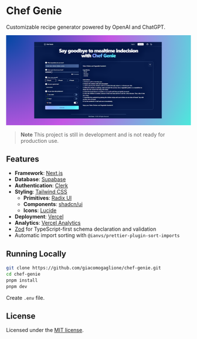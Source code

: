 # Chef Genie

Customizable recipe generator powered by OpenAI and ChatGPT.

![hero](public/og_git.png)

> **Note**
This project is still in development and is not ready for production use.

## Features

- **Framework**: [Next.js](https://nextjs.org/)
- **Database**: [Supabase](https://supabase.com/)
- **Authentication**: [Clerk](https://clerk.com/)
- **Styling**: [Tailwind CSS](https://tailwindcss.com/)
  - **Primitives**: [Radix UI](https://radix-ui.com/)
  - **Components**: [shadcn/ui](https://ui.shadcn.com/)
  - **Icons**: [Lucide](https://lucide.dev/)
- **Deployment**: [Vercel](https://vercel.com/)
- **Analytics**: [Vercel Analytics](https://vercel.com/analytics/)
- [Zod](https://zod.dev/) for TypeScript-first schema declaration and validation  
- Automatic import sorting with `@ianvs/prettier-plugin-sort-imports`

## Running Locally

```bash
git clone https://github.com/giacomogaglione/chef-genie.git
cd chef-genie
pnpm install
pnpm dev
```

Create `.env` file.

## License

Licensed under the [MIT license](https://github.com/giacomogaglione/chef-gpt/blob/main/LICENSE.md).
